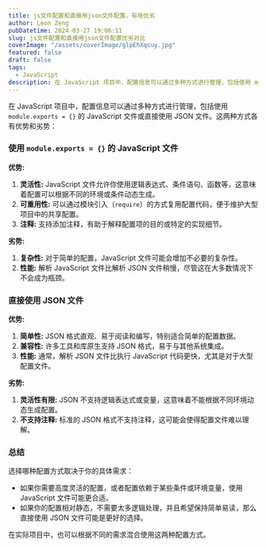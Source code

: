 ```yaml
---
title: js文件配置和直接用json文件配置，有啥优劣
author: Leon Zeng
pubDatetime: 2024-03-27 19:06:11
slug: js文件配置和直接用json文件配置优劣对比
coverImage: "/assets/coverImage/glpEhXqcuy.jpg"
featured: false
draft: false
tags:
  - JavaScript
description: 在 JavaScript 项目中，配置信息可以通过多种方式进行管理，包括使用 module.exports = {} 的 JavaScript 文件或直接使用 JSON 文件，这两种方式各有优势和劣势
---
```


在 JavaScript 项目中，配置信息可以通过多种方式进行管理，包括使用 `module.exports = {}` 的 JavaScript 文件或直接使用 JSON 文件。这两种方式各有优势和劣势：

### 使用 `module.exports = {}` 的 JavaScript 文件

**优势:**

1. **灵活性:** JavaScript 文件允许你使用逻辑表达式、条件语句、函数等，这意味着配置可以根据不同的环境或条件动态生成。
2. **可重用性:** 可以通过模块引入（`require`）的方式复用配置代码，便于维护大型项目中的共享配置。
3. **注释:** 支持添加注释，有助于解释配置项的目的或特定的实现细节。

**劣势:**

1. **复杂性:** 对于简单的配置，JavaScript 文件可能会增加不必要的复杂性。
2. **性能:** 解析 JavaScript 文件比解析 JSON 文件稍慢，尽管这在大多数情况下不会成为瓶颈。

### 直接使用 JSON 文件

**优势:**

1. **简单性:** JSON 格式直观、易于阅读和编写，特别适合简单的配置数据。
2. **兼容性:** 许多工具和库原生支持 JSON 格式，易于与其他系统集成。
3. **性能:** 通常，解析 JSON 文件比执行 JavaScript 代码更快，尤其是对于大型配置文件。

**劣势:**

1. **灵活性有限:** JSON 不支持逻辑表达式或变量，这意味着不能根据不同环境动态生成配置。
2. **不支持注释:** 标准的 JSON 格式不支持注释，这可能会使得配置文件难以理解。

### 总结

选择哪种配置方式取决于你的具体需求：

- 如果你需要高度灵活的配置，或者配置依赖于某些条件或环境变量，使用 JavaScript 文件可能更合适。
- 如果你的配置相对静态，不需要太多逻辑处理，并且希望保持简单易读，那么直接使用 JSON 文件可能是更好的选择。

在实际项目中，也可以根据不同的需求混合使用这两种配置方式。
